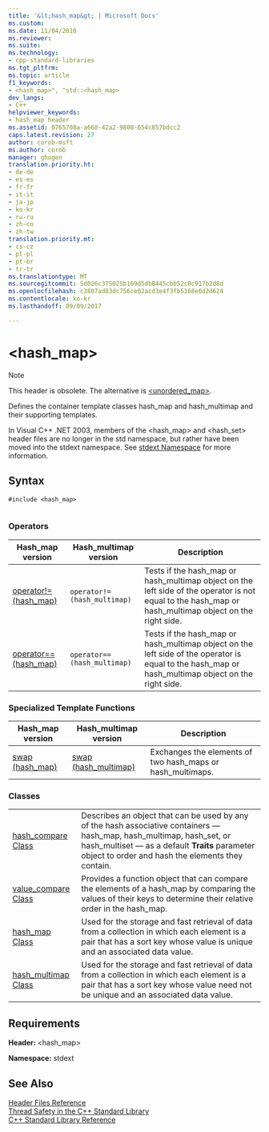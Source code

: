 ```yaml
---
title: '&lt;hash_map&gt; | Microsoft Docs'
ms.custom: 
ms.date: 11/04/2016
ms.reviewer: 
ms.suite: 
ms.technology:
- cpp-standard-libraries
ms.tgt_pltfrm: 
ms.topic: article
f1_keywords:
- <hash_map>", "std::<hash_map>
dev_langs:
- C++
helpviewer_keywords:
- hash_map header
ms.assetid: 0765708a-a668-42a2-9800-654c857bdcc2
caps.latest.revision: 27
author: corob-msft
ms.author: corob
manager: ghogen
translation.priority.ht:
- de-de
- es-es
- fr-fr
- it-it
- ja-jp
- ko-kr
- ru-ru
- zh-cn
- zh-tw
translation.priority.mt:
- cs-cz
- pl-pl
- pt-br
- tr-tr
ms.translationtype: MT
ms.sourcegitcommit: 5d026c375025b169d5db8445cbb52c0c917b2d8d
ms.openlocfilehash: c3807ad83dc756ce62acd3e4f3fb5168e6d2d624
ms.contentlocale: ko-kr
ms.lasthandoff: 09/09/2017

---
```

# <a name="lthashmapgt"></a>&lt;hash_map&gt;
> [!NOTE]
>  This header is obsolete. The alternative is [<unordered_map>](../standard-library/unordered-map.md).  
  
 Defines the container template classes hash_map and hash_multimap and their supporting templates.  
  
 In Visual C++ .NET 2003, members of the <hash_map> and <hash_set> header files are no longer in the std namespace, but rather have been moved into the stdext namespace. See [stdext Namespace](../standard-library/stdext-namespace.md) for more information.  
  
## <a name="syntax"></a>Syntax  
  
```  
#include <hash_map>  
  
```  
  
### <a name="operators"></a>Operators  
  
|Hash_map version|Hash_multimap version|Description|  
|-----------------------|----------------------------|-----------------|  
|[operator!= (hash_map)](../standard-library/hash-map-operators.md#op_neq)|`operator!= (hash_multimap)`|Tests if the hash_map or hash_multimap object on the left side of the operator is not equal to the hash_map or hash_multimap object on the right side.|  
|[operator== (hash_map)](../standard-library/hash-map-operators.md#op_eq_eq)|`operator== (hash_multimap)`|Tests if the hash_map or hash_multimap object on the left side of the operator is equal to the hash_map or hash_multimap object on the right side.|  
  
### <a name="specialized-template-functions"></a>Specialized Template Functions  
  
|Hash_map version|Hash_multimap version|Description|  
|-----------------------|----------------------------|-----------------|  
|[swap (hash_map)](../standard-library/hash-map-class.md#swap)|[swap (hash_multimap)](../standard-library/hash-multimap-class.md#swap)|Exchanges the elements of two hash_maps or hash_multimaps.|  
  
### <a name="classes"></a>Classes  
  
|||  
|-|-|  
|[hash_compare Class](../standard-library/hash-compare-class.md)|Describes an object that can be used by any of the hash associative containers — hash_map, hash_multimap, hash_set, or hash_multiset — as a default **Traits** parameter object to order and hash the elements they contain.|  
|[value_compare Class](../standard-library/value-compare-class.md)|Provides a function object that can compare the elements of a hash_map by comparing the values of their keys to determine their relative order in the hash_map.|  
|[hash_map Class](../standard-library/hash-map-class.md)|Used for the storage and fast retrieval of data from a collection in which each element is a pair that has a sort key whose value is unique and an associated data value.|  
|[hash_multimap Class](../standard-library/hash-multimap-class.md)|Used for the storage and fast retrieval of data from a collection in which each element is a pair that has a sort key whose value need not be unique and an associated data value.|  
  
## <a name="requirements"></a>Requirements  
 **Header:** \<hash_map>  
  
 **Namespace:** stdext  
  
## <a name="see-also"></a>See Also  
 [Header Files Reference](../standard-library/cpp-standard-library-header-files.md)   
 [Thread Safety in the C++ Standard Library](../standard-library/thread-safety-in-the-cpp-standard-library.md)   
 [C++ Standard Library Reference](../standard-library/cpp-standard-library-reference.md)





